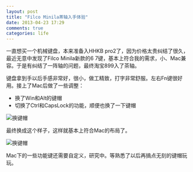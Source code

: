 ```yaml
---
layout: post
title: "Filco Minila茶轴入手体验"
date: 2013-04-23 17:29
comments: true
categories: life
---
```


一直想买一个机械键盘，本来准备入HHKB pro2了，因为价格太贵纠结了很久，最近无意中发现了Filco Minila新款的6
7键，基本上符合我的需求，小、Mac兼容。于是有纠结了一阵轴的问题，最终淘宝899入了茶轴。

键盘拿到手以后手感非常好，很小，做工精致，打字非常舒服。左右Fn键很好用。接上了Mac后做了一些调整：

* 换了Win和Alt的键帽
* 切换了Ctrl和CapsLock的功能，顺便也换了一下键帽

![换键帽](http://farm9.staticflickr.com/8390/8675037292_64763f605e.jpg)

最终换成这个样子，这样就基本上符合Mac的布局了。

![换键帽](http://farm9.staticflickr.com/8533/8675037118_7a56e256e5.jpg)

Mac下的一些功能键还需要自定义，研究中。等熟悉了以后再搞点无刻的键帽玩玩。
